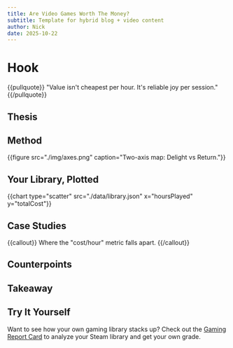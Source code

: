 ```yaml
---
title: Are Video Games Worth The Money?
subtitle: Template for hybrid blog + video content
author: Nick
date: 2025-10-22
---
```


# Hook
<!-- Introduce your premise -->

{{pullquote}}
"Value isn't cheapest per hour. It's reliable joy per session."
{{/pullquote}}

## Thesis
<!-- Outline your two key metrics or arguments -->

## Method
{{figure src="./img/axes.png" caption="Two-axis map: Delight vs Return."}}

## Your Library, Plotted
{{chart type="scatter" src="./data/library.json" x="hoursPlayed" y="totalCost"}}

## Case Studies
{{callout}}
Where the "cost/hour" metric falls apart.
{{/callout}}

## Counterpoints
<!-- Add counterarguments here -->

## Takeaway
<!-- Write your conclusion -->

## Try It Yourself

Want to see how your own gaming library stacks up? Check out the [Gaming Report Card](../../gaming-report-card.html) to analyze your Steam library and get your own grade.

